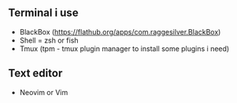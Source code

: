 ## Terminal i use
- BlackBox (https://flathub.org/apps/com.raggesilver.BlackBox)
- Shell = zsh or fish
- Tmux (tpm - tmux plugin manager to install some plugins i need)

## Text editor
- Neovim or Vim

